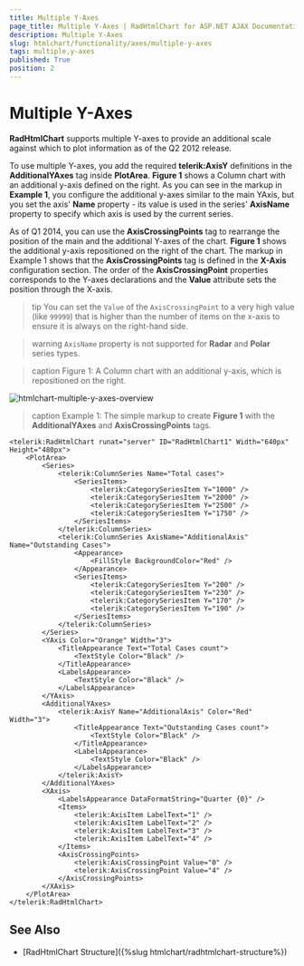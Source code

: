 ```yaml
---
title: Multiple Y-Axes
page_title: Multiple Y-Axes | RadHtmlChart for ASP.NET AJAX Documentation
description: Multiple Y-Axes
slug: htmlchart/functionality/axes/multiple-y-axes
tags: multiple,y-axes
published: True
position: 2
---
```


# Multiple Y-Axes

**RadHtmlChart** supports multiple Y-axes to provide an additional scale against which to plot information as of the Q2 2012 release.

To use multiple Y-axes, you add the required **telerik:AxisY** definitions in the **AdditionalYAxes** tag inside **PlotArea**. **Figure 1** shows a Column chart with an additional y-axis defined on the right. As you can see in the markup in **Example 1**, you configure the additional y-axes similar to the main YAxis, but you set the axis' **Name** property - its value is used in the series' **AxisName** property to specify which axis is used by the current series.

As of Q1 2014, you can use the **AxisCrossingPoints** tag to rearrange the position of the main and the additional Y-axes of the chart. **Figure 1** shows the additional y-axis repositioned on the right of the chart. The markup in Example 1 shows that the **AxisCrossingPoints** tag is defined in the **X-Axis** configuration section. The order of the **AxisCrossingPoint** properties corresponds to the Y-axes declarations and the **Value**	attribute sets the position through the X-axis.

>tip You can set the `Value` of the `AxisCrossingPoint` to a very high value (like `99999`) that is higher than the number of items on the x-axis to ensure it is always on the right-hand side.

>warning `AxisName`  property is not supported for **Radar** and **Polar** series types.

>caption Figure 1: A Column chart with an additional y-axis, which is repositioned on the right.

![htmlchart-multiple-y-axes-overview](images/htmlchart-multiple-y-axes-overview.png)

>caption Example 1: The simple markup to create **Figure 1** with the **AdditionalYAxes** and **AxisCrossingPoints** tags.

````ASP.NET
<telerik:RadHtmlChart runat="server" ID="RadHtmlChart1" Width="640px" Height="480px">
	<PlotArea>
		<Series>
			<telerik:ColumnSeries Name="Total cases">
				<SeriesItems>
					<telerik:CategorySeriesItem Y="1000" />
					<telerik:CategorySeriesItem Y="2000" />
					<telerik:CategorySeriesItem Y="2500" />
					<telerik:CategorySeriesItem Y="1750" />
				</SeriesItems>
			</telerik:ColumnSeries>
			<telerik:ColumnSeries AxisName="AdditionalAxis" Name="Outstanding Cases">
				<Appearance>
					<FillStyle BackgroundColor="Red" />
				</Appearance>
				<SeriesItems>
					<telerik:CategorySeriesItem Y="200" />
					<telerik:CategorySeriesItem Y="230" />
					<telerik:CategorySeriesItem Y="170" />
					<telerik:CategorySeriesItem Y="190" />
				</SeriesItems>
			</telerik:ColumnSeries>
		</Series>
		<YAxis Color="Orange" Width="3">
			<TitleAppearance Text="Total Cases count">
				<TextStyle Color="Black" />
			</TitleAppearance>
			<LabelsAppearance>
				<TextStyle Color="Black" />
			</LabelsAppearance>
		</YAxis>
		<AdditionalYAxes>
			<telerik:AxisY Name="AdditionalAxis" Color="Red" Width="3">
				<TitleAppearance Text="Outstanding Cases count">
					<TextStyle Color="Black" />
				</TitleAppearance>
				<LabelsAppearance>
					<TextStyle Color="Black" />
				</LabelsAppearance>
			</telerik:AxisY>
		</AdditionalYAxes>
		<XAxis>
			<LabelsAppearance DataFormatString="Quarter {0}" />
			<Items>
				<telerik:AxisItem LabelText="1" />
				<telerik:AxisItem LabelText="2" />
				<telerik:AxisItem LabelText="3" />
				<telerik:AxisItem LabelText="4" />
			</Items>
			<AxisCrossingPoints>
				<telerik:AxisCrossingPoint Value="0" />
				<telerik:AxisCrossingPoint Value="4" />
			</AxisCrossingPoints>
		</XAxis>
	</PlotArea>
</telerik:RadHtmlChart>
````

## See Also

 * [RadHtmlChart Structure]({%slug htmlchart/radhtmlchart-structure%})
